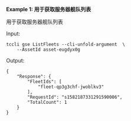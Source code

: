 **Example 1: 用于获取服务器舰队列表**

用于获取服务器舰队列表

Input: 

```
tccli gse ListFleets --cli-unfold-argument  \
    --AssetId asset-eugdyx0g
```

Output: 
```
{
    "Response": {
        "FleetIds": [
            "fleet-qp3g3chf-jwoblkv3"
        ],
        "RequestId": "s1582187331291590006",
        "TotalCount": 1
    }
}
```

